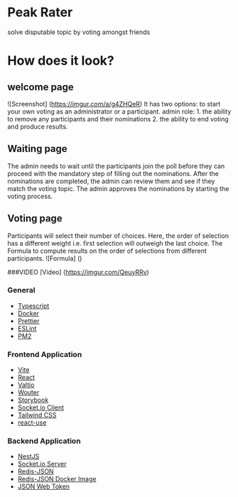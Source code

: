 # Peak Rater
solve disputable topic by voting amongst friends

# How does it look?
  ## welcome page 
  ![Screenshot] (https://imgur.com/a/g4ZHQeR)
  It has two options: to start your own voting as an administrator or a participant. 
  admin role: 
    1. the ability to remove any participants and their nominations
    2. the ability to end voting and produce results.
  ## Waiting page
  The admin needs to wait until the participants join the poll before they can proceed with the mandatory step of filling out the nominations. After the nominations are completed, the admin can review them and see if they match the voting topic. The admin approves the nominations by starting the voting process.
  ## Voting page
  Participants will select their number of choices. Here, the order of selection has a different weight i.e. first selection will outweigh the last choice.
  The Formula to compute results on the order of selections from different participants.
  ![Formula] ()

  ###VIDEO
  [Video] (https://imgur.com/QeuyRRv)
  ### General
* [Typescript](https://www.typescriptlang.org/)
* [Docker](https://www.docker.com/products/docker-desktop)
* [Prettier](https://prettier.io/)
* [ESLint](https://eslint.org/docs/user-guide/getting-started)
* [PM2](https://pm2.keymetrics.io/docs/usage/quick-start/)

### Frontend Application
* [Vite](https://vitejs.dev/)
* [React](https://reactjs.org/)
* [Valtio](https://github.com/pmndrs/valtio)
* [Wouter](https://github.com/molefrog/wouter)
* [Storybook](https://storybook.js.org/)
* [Socket.io Client](https://socket.io/docs/v4/client-api/)
* [Tailwind CSS](https://tailwindcss.com/)
* [react-use](https://github.com/streamich/react-use)

### Backend Application
* [NestJS](https://nestjs.com/)
* [Socket.io Server](https://socket.io/docs/v4/server-api/)
* [Redis-JSON](https://oss.redis.com/redisjson/)
* [Redis-JSON Docker Image](https://hub.docker.com/r/redislabs/rejson/)
* [JSON Web Token](https://jwt.io/)
  
  
  
  
  

  
